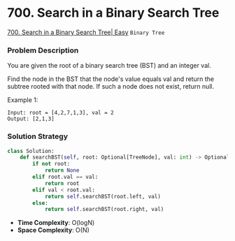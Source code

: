 # 700. Search in a Binary Search Tree

[700. Search in a Binary Search Tree| Easy](https://leetcode.com/problems/search-in-a-binary-search-tree/?envType=study-plan-v2&envId=leetcode-75) `Binary Tree`

### Problem Description
You are given the root of a binary search tree (BST) and an integer val.

Find the node in the BST that the node's value equals val and return the subtree rooted with that node. If such a node does not exist, return null.

Example 1:
```
Input: root = [4,2,7,1,3], val = 2
Output: [2,1,3]
```

### Solution Strategy
```Python
class Solution:
    def searchBST(self, root: Optional[TreeNode], val: int) -> Optional[TreeNode]:
        if not root:
            return None
        elif root.val == val:
            return root
        elif val < root.val:
            return self.searchBST(root.left, val)
        else:
            return self.searchBST(root.right, val)
```
* **Time Complexity**: O(logN)
* **Space Complexity**: O(N)
